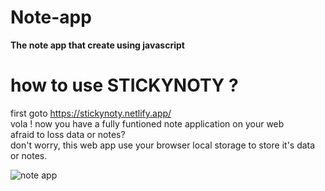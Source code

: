# Note-app
<b>The note app that create using javascript</b>

# how to use STICKYNOTY ?<br>
first goto https://stickynoty.netlify.app/ <br>
vola ! now you have a fully funtioned note application on your web<br>
afraid to loss data or notes?<br>
don't worry, this web app use your browser local storage to store it's data or notes.<br>

![note app](https://user-images.githubusercontent.com/69063039/167233416-824615cf-5336-4f1d-ac99-24e359e2ecd1.PNG)
